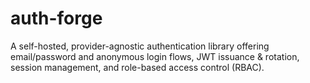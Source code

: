 # auth-forge
A self-hosted, provider-agnostic authentication library offering email/password and anonymous login flows, JWT issuance &amp; rotation, session management, and role-based access control (RBAC). 
